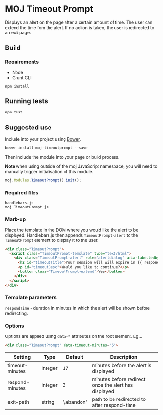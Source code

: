 # MOJ Timeout Prompt

Displays an alert on the page after a certain amount of time. The user can extend the time fom the alert. If no action is taken, the user is redirected to an exit page.

## Build

### Requirements

* Node
* Grunt CLI

```
npm install
```

## Running tests

```bash
npm test
```

## Suggested use

Include into your project using [Bower](http://bower.io).

    bower install moj-timeoutprompt --save

Then include the module into your page or build process.

**Note** when using outside of the moj JavaScript namespace, you will need to manually trigger initialisation of this module.

```javascript
moj.Modules.TimeoutPrompt().init();
```

### Required files

    handlebars.js
    moj.TimeoutPrompt.js

### Mark-up

Place the template in the DOM where you would like the alert to be displayed. Handlebars.js then appends `TimeoutPrompt-alert` to the `TimeoutPrompt` element to display it to the user.

```html
<div class="TimeoutPrompt">
  <script class="TimeoutPrompt-template" type="text/html">
    <div class="TimeoutPrompt-alert" role="alertdialog" aria-labelledby="timeoutTitle" aria-describedby="timeoutDesc" tabindex="0">
      <h2 id="timeoutTitle">Your session will will expire in {{ respondTime }} minutes</h2>
      <p id="timeoutDesc">Would you like to continue?</p>
      <button class="TimeoutPrompt-extend">Yes</button>
    </div>
  </script>
</div>
```

### Template parameters

`respondTime` - duration in minutes in which the alert will be shown before redirecting.

### Options

Options are applied using `data-*` attributes on the root element. Eg…

```html
<div class="TimeoutPrompt" data-timeout-minutes="5">
```

Setting         | Type    | Default    | Description
--------------- | ------- | ---------- | -------------------------------------
timeout-minutes | integer | 17         | minutes before the alert is displayed
respond-minutes | integer | 3          | minutes before redirect once the alert has displayed
exit-path       | string  | '/abandon' | path to be redirected to after respond-time
